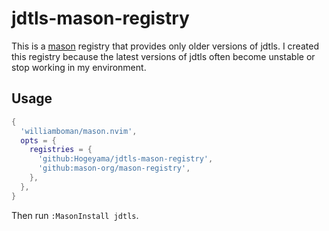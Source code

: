 # jdtls-mason-registry

This is a [mason](https://github.com/williamboman/mason.nvim) registry that provides only older versions of jdtls.
I created this registry because the latest versions of jdtls often become unstable or stop working in my environment.

## Usage

```lua
{
  'williamboman/mason.nvim',
  opts = {
    registries = {
      'github:Hogeyama/jdtls-mason-registry',
      'github:mason-org/mason-registry',
    },
  },
}
```

Then run `:MasonInstall jdtls`.

